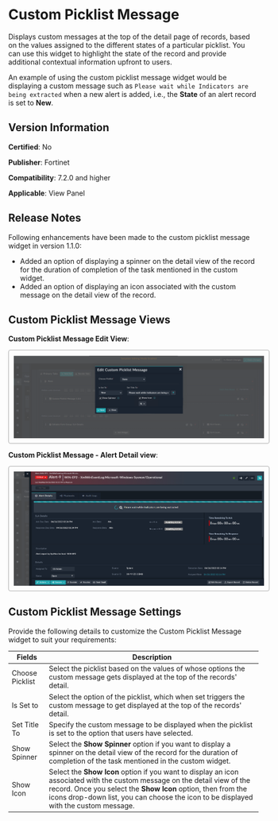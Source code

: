 # Custom Picklist Message

Displays custom messages at the top of the detail page of records, based on the values assigned to the different states of a particular picklist. You can use this widget to highlight the state of the record and provide additional contextual information upfront to users.

An example of using the custom picklist message widget would be displaying a custom message such as `Please wait while Indicators are being extracted` when a new alert is added, i.e., the **State** of an alert record is set to **New**.

## Version Information

**Certified**: No

**Publisher**: Fortinet  

**Compatibility**: 7.2.0 and higher  

**Applicable**: View Panel

## Release Notes

Following enhancements have been made to the custom picklist message widget in version 1.1.0:

- Added an option of displaying a spinner on the detail view of the record for the duration of completion of the task mentioned in the custom widget.
- Added an option of displaying an icon associated with the custom message on the detail view of the record. 

## Custom Picklist Message Views

**Custom Picklist Message Edit View**:

<img src="./media/custom-picklist-msg-edit-view.png" alt="Editing the Custom Picklist Message Widget" style="border: 1px solid #A9A9A9; border-radius: 4px; padding: 10px; display: block; margin-left: auto; margin-right: auto;">

**Custom Picklist Message - Alert Detail view**:

<img src="./media/detail-view-custom_msg.png" alt="Displaying a custom message on an alerts detail" style="border: 1px solid #A9A9A9; border-radius: 4px; padding: 10px; display: block; margin-left: auto; margin-right: auto;">

## Custom Picklist Message Settings

Provide the following details to customize the Custom Picklist Message widget to suit your requirements:

| Fields          | Description                              |
| --------------- | ---------------------------------------- |
| Choose Picklist | Select the picklist based on the values of whose options the custom message gets displayed at the top of the records' detail. |
| Is Set to       | Select the option of the picklist, which when set triggers the custom message to get displayed at the top of the records' detail. |
| Set Title To    | Specify the custom message to be displayed when the picklist is set to the option that users have selected. |
| Show Spinner    | Select the **Show Spinner** option if you want to display a spinner on the detail view of the record for the duration of completion of the task mentioned in the custom widget. |
| Show Icon       | Select the **Show Icon** option if you want to display an icon associated with the custom message on the detail view of the record. Once you select the **Show Icon** option, then from the icons drop-down list, you can choose the icon to be displayed with the custom message. |

